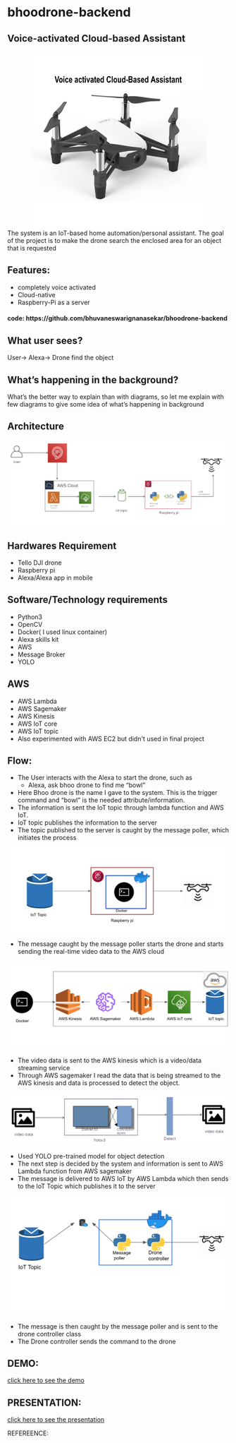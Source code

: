 # bhoodrone-backend

<h2>Voice-activated Cloud-based Assistant</h2>
<div align="center">
  <a href="https://github.com/bhuvaneswarignanasekar/bhoodrone-backend">
    <img src="architecture/drone.png" alt="drone" width="400" height="400">
  </a>
  </div>
 The system is an IoT-based home automation/personal assistant. The goal of the project is to make the drone search the enclosed area for an object that is requested

<h2>Features:</h2>

- completely voice activated
- Cloud-native
- Raspberry-Pi as a server

<h4>code: https://github.com/bhuvaneswarignanasekar/bhoodrone-backend </h4>

<h2>What user sees?</h2>
User-> Alexa-> Drone find the object

<h2>What’s happening in the background?</h2>
What’s the better way to explain than with diagrams, so let me explain with few diagrams to give some idea of what’s happening in background

<h2>Architecture</h2>

<div align="center">
  <a href="https://github.com/bhuvaneswarignanasekar/bhoodrone-backend">
    <img src="architecture/Architecture.png" alt="architecture">
  </a>
  </div>
  
<h2>Hardwares Requirement</h2>

- Tello DJI drone
- Raspberry pi
- Alexa/Alexa app in mobile

<h2> Software/Technology requirements</h2>

- Python3
- OpenCV
- Docker( I used linux container)
- Alexa skills kit
- AWS
- Message Broker
- YOLO

<h2>AWS</h2>

- AWS Lambda
- AWS Sagemaker
- AWS Kinesis
- AWS IoT core
- AWS IoT topic
- Also experimented with AWS EC2 but didn't used in final project

<h2>Flow:</h2>

- The User interacts with the Alexa to start the drone, such as
    - Alexa, ask bhoo drone to find me “bowl”
- Here Bhoo drone is the name I gave to the system. This is the trigger command and “bowl” is the needed attribute/information.
- The information is sent the IoT topic through lambda function and AWS IoT. 
- IoT topic publishes the information to the server
- The topic published to the server is caught by the message poller, which initiates the process

<div align="center">
  <a href="https://github.com/bhuvaneswarignanasekar/bhoodrone-backend">
    <img src="architecture/iottodrone.png" alt="iottodrone">
  </a>
</div>
  
- The message caught by the message poller starts the drone and starts sending the real-time video data to the AWS cloud

<div align="center">
  <a href="https://github.com/bhuvaneswarignanasekar/bhoodrone-backend">
    <img src="architecture/AWS.png" alt="iottodrone">
  </a>
</div>

- The video data is sent to the AWS kinesis which is a video/data streaming service
- Through AWS sagemaker I read the data that is being streamed to the AWS kinesis and data is processed to detect the object.

<div align="center">
  <a href="https://github.com/bhuvaneswarignanasekar/bhoodrone-backend">
    <img src="architecture/yolo.png" alt="iottodrone">
  </a>
</div>

- Used YOLO pre-trained model for object detection 
- The next step is decided by the system and information is sent to AWS Lambda function from AWS sagemaker
- The message is delivered to AWS IoT by AWS Lambda which then sends to the IoT Topic which publishes it to the server

<div align="center">
  <a href="https://github.com/bhuvaneswarignanasekar/bhoodrone-backend">
    <img src="architecture/Iottodrone_detail.png" alt="iottodrone">
  </a>
</div>
 
- The message is then caught by the message poller and is sent to the drone controller class
- The Drone controller sends the command to the drone

<h2>DEMO:  </h2>

[click here to see the demo](http://bhoo-portfolio.s3-website-us-east-1.amazonaws.com/projectDemo)

<h2>PRESENTATION:</h2>

[click here to see the presentation](https://docs.google.com/presentation/d/1PARjfrdABAXJw3SP6z6qdkQEGS-dIR5-xWaPVJe9MSY/edit#slide=id.g9a2edfe9a3_1_9)

REFEREENCE:

